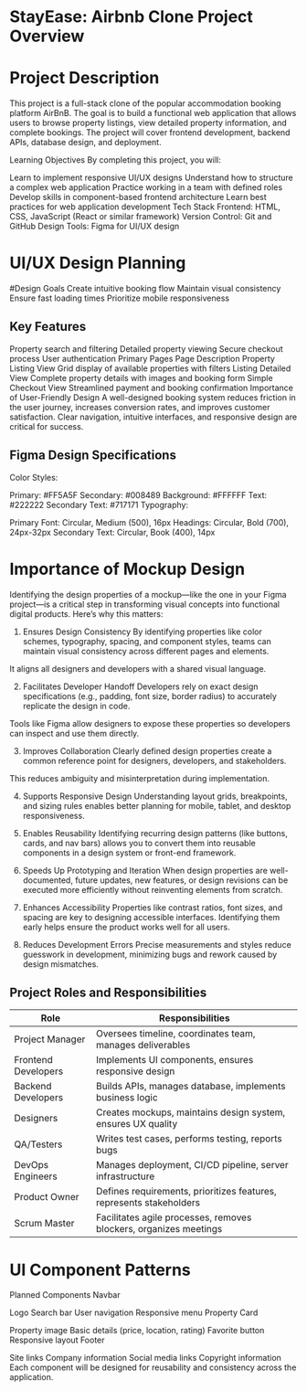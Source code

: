 # StayEase: Airbnb Clone Project Overview

# Project Description
This project is a full-stack clone of the popular accommodation booking platform AirBnB. The goal is to build a functional web application that allows users to browse property listings, view detailed property information, and complete bookings. The project will cover frontend development, backend APIs, database design, and deployment.

Learning Objectives
By completing this project, you will:

Learn to implement responsive UI/UX designs
Understand how to structure a complex web application
Practice working in a team with defined roles
Develop skills in component-based frontend architecture
Learn best practices for web application development
Tech Stack
Frontend: HTML, CSS, JavaScript (React or similar framework)
Version Control: Git and GitHub
Design Tools: Figma for UI/UX design

# UI/UX Design Planning
#Design Goals
Create intuitive booking flow
Maintain visual consistency
Ensure fast loading times
Prioritize mobile responsiveness

## Key Features
Property search and filtering
Detailed property viewing
Secure checkout process
User authentication
Primary Pages
Page	Description
Property Listing View	Grid display of available properties with filters
Listing Detailed View	Complete property details with images and booking form
Simple Checkout View	Streamlined payment and booking confirmation
Importance of User-Friendly Design
A well-designed booking system reduces friction in the user journey, increases conversion rates, and improves customer satisfaction. Clear navigation, intuitive interfaces, and responsive design are critical for success.

## Figma Design Specifications
Color Styles:

Primary: #FF5A5F
Secondary: #008489
Background: #FFFFFF
Text: #222222
Secondary Text: #717171
Typography:

Primary Font: Circular, Medium (500), 16px
Headings: Circular, Bold (700), 24px-32px
Secondary Text: Circular, Book (400), 14px

# Importance of Mockup Design
Identifying the design properties of a mockup—like the one in your Figma project—is a critical step in transforming visual concepts into functional digital products. Here’s why this matters:

1. Ensures Design Consistency
By identifying properties like color schemes, typography, spacing, and component styles, teams can maintain visual consistency across different pages and elements.

It aligns all designers and developers with a shared visual language.

2. Facilitates Developer Handoff
Developers rely on exact design specifications (e.g., padding, font size, border radius) to accurately replicate the design in code.

Tools like Figma allow designers to expose these properties so developers can inspect and use them directly.

3. Improves Collaboration
Clearly defined design properties create a common reference point for designers, developers, and stakeholders.

This reduces ambiguity and misinterpretation during implementation.

4. Supports Responsive Design
Understanding layout grids, breakpoints, and sizing rules enables better planning for mobile, tablet, and desktop responsiveness.

5. Enables Reusability
Identifying recurring design patterns (like buttons, cards, and nav bars) allows you to convert them into reusable components in a design system or front-end framework.

6. Speeds Up Prototyping and Iteration
When design properties are well-documented, future updates, new features, or design revisions can be executed more efficiently without reinventing elements from scratch.

7. Enhances Accessibility
Properties like contrast ratios, font sizes, and spacing are key to designing accessible interfaces. Identifying them early helps ensure the product works well for all users.

8. Reduces Development Errors
Precise measurements and styles reduce guesswork in development, minimizing bugs and rework caused by design mismatches.


## Project Roles and Responsibilities

| Role               | Responsibilities                                                   |
|--------------------|---------------------------------------------------------------------|
| Project Manager     | Oversees timeline, coordinates team, manages deliverables          |
| Frontend Developers | Implements UI components, ensures responsive design                |
| Backend Developers  | Builds APIs, manages database, implements business logic           |
| Designers           | Creates mockups, maintains design system, ensures UX quality       |
| QA/Testers          | Writes test cases, performs testing, reports bugs                  |
| DevOps Engineers    | Manages deployment, CI/CD pipeline, server infrastructure          |
| Product Owner       | Defines requirements, prioritizes features, represents stakeholders|
| Scrum Master        | Facilitates agile processes, removes blockers, organizes meetings  |


# UI Component Patterns
Planned Components
Navbar

Logo
Search bar
User navigation
Responsive menu
Property Card

Property image
Basic details (price, location, rating)
Favorite button
Responsive layout
Footer

Site links
Company information
Social media links
Copyright information
Each component will be designed for reusability and consistency across the application.
